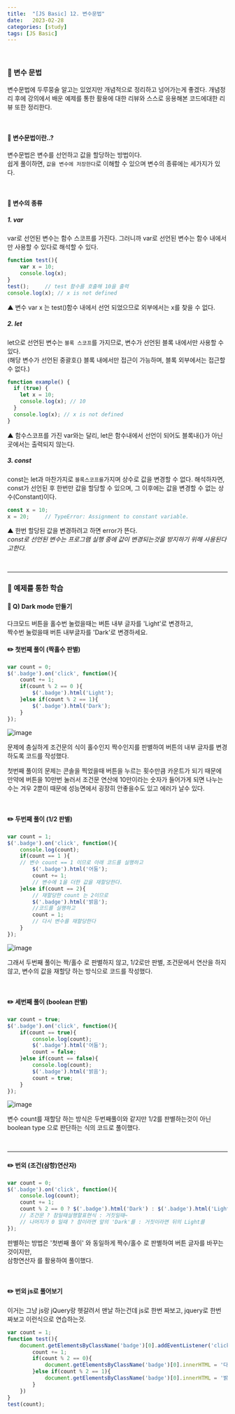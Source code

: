 ```yaml
---
title:  "[JS Basic] 12. 변수문법"
date:   2023-02-28
categories: [study]
tags: [JS Basic]
---
```

<br>

### 📑 변수 문법

변수문법에 두루뭉술 알고는 있었지만 개념적으로 정리하고 넘어가는게 좋겠다.
개념정리 후에 강의에서 배운 예제를 통한 활용에 대한 리뷰와 스스로 응용해본 코드에대한 리뷰 또한 정리한다.

<br>

#### 📌 변수문법이란..?

변수문법은 변수를 선언하고 값을 할당하는 방법이다.     
쉽게 풀이하면, `값을 변수에 저장한다`로 이해할 수 있으며 변수의 종류에는 세가지가 있다. 

<br>

#### 📌 변수의 종류

##### 1. var

var로 선언된 변수는 함수 스코프를 가진다.
그러니까 var로 선언된 변수는 함수 내에서만 사용할 수 있다로 해석할 수 있다.

```js
function test(){
    var x = 10; 
    console.log(x);
}
test();     // test 함수를 호출해 10을 출력
console.log(x); // x is not defined
```

▲ 변수 var x 는 test()함수 내에서 선언 되었으므로 외부에서는 x를 찾을 수 없다.

##### 2. let

let으로 선언된 변수는 `블록 스코프`를 가지므로, 변수가 선언된 블록 내에서만 사용할 수 있다.     
(해당 변수가 선언된 중괄호{} 블록 내에서만 접근이 가능하며, 블록 외부에서는 접근할 수 없다.)

```js
function example() {
  if (true) {
    let x = 10;
    console.log(x); // 10
  }
  console.log(x); // x is not defined
}
```
▲ 함수스코프를 가진 var와는 달리, let은 함수내에서 선언이 되어도 블록내{}가 아닌곳에서는 출력되지 않는다.

##### 3. const

const는 let과 마찬가지로 `블록스코프를`가지며 상수로 값을 변경할 수 없다.
해석하자면, const가 선언된 후 한번만 값을 할당할 수 있으며, 그 이후에는 값을 변경할 수 없는 상수(Constant)이다.

```js
const x = 10;
x = 20;     // TypeError: Assignment to constant variable.
```
▲ 한번 할당된 값을 변경하려고 하면 error가 뜬다.     
_const로 선언된 변수는 프로그램 실행 중에 값이 변경되는것을 방지하기 위해 사용된다고한다._

<br>

---

### 📑 예제를 통한 학습

#### 📌 Q) Dark mode 만들기

다크모드 버튼을 홀수번 눌렀을때는 버튼 내부 글자를 'Light'로 변경하고,    
짝수번 눌렀을때 버튼 내부글자를 'Dark'로 변경하세요.   

#### ✏️ 첫번째 풀이 (짝홀수 판별)

```js
var count = 0;
$('.badge').on('click', function(){
    count += 1;
    if(count % 2 == 0 ){
        $('.badge').html('Light');
    }else if(count % 2 == 1){
        $('.badge').html('Dark');
    }
});
```

![image](https://user-images.githubusercontent.com/115879536/221957912-af2c8b31-d03c-45f4-983f-621227a1aee7.png)



문제에 충실하게 조건문의 식이 홀수인지 짝수인지를 판별하여 버튼의 내부 글자를 변경하도록 코드를 작성했다.     

첫번째 풀이의 문제는 콘솔을 찍었을때 버튼을 누르는 횟수만큼 카운트가 되기 때문에 만약에 버튼을 10만번 눌러서 조건문 연산에 10만이라는 숫자가 들어가게 되면 나누는 수는 겨우 2뿐이 때문에 성능면에서 굉장히 안좋을수도 있고 에러가 날수 있다. 


<br>

#### ✏️ 두번째 풀이 (1/2 판별)
<!-- 1/2로 출력하기 -->

```js
var count = 1;            
$('.badge').on('click', function(){
    console.log(count);
    if(count == 1 ){    
    // 변수 count == 1 이므로 아래 코드를 실행하고 
        $('.badge').html('어둠');   
        count += 1;
        // 변수에 1을 더한 값을 재할당한다.
    }else if(count == 2){
        // 재할당한 count 는 2이므로
        $('.badge').html('밝음');
        //코드를 실행하고
        count = 1;
        // 다시 변수를 재할당한다
    }
});
```

![image](https://user-images.githubusercontent.com/115879536/221957460-23305bee-5056-4da0-a503-60bed07247a1.png)

그래서 두번째 풀이는 짝/홀수 로 판별하지 않고, 1/2로만 판별, 조건문에서 연산을 하지 않고, 변수의 값을 재할당 하는 방식으로 코드를 작성했다.


<br>

#### ✏️ 세번째 풀이 (boolean 판별)

```js
var count = true;
$('.badge').on('click', function(){
    if(count == true){
        console.log(count);
        $('.badge').html('어둠');
        count = false;
    }else if(count == false){
        console.log(count);
        $('.badge').html('밝음');
        count = true;
    }
});
```

![image](https://user-images.githubusercontent.com/115879536/221965634-bf467e0f-ec7d-4e6a-9109-1863ee4e38f0.png)

변수 count를 재할당 하는 방식은 두번째풀이와 같지만 1/2를 판별하는것이 아닌 boolean type 으로 판단하는 식의 코드로 풀이했다.

<br>

---

#### ✏️ 번외 (조건(삼항)연산자)

```js
var count = 0;
$('.badge').on('click', function(){
    console.log(count);
    count += 1;                
    count % 2 == 0 ? $('.badge').html('Dark') : $('.badge').html('Light');
    // 조건문 ? 참일때실행할표현식 : 거짓일때~
    // 나머지가 0 일때 ? 참이라면 앞의 'Dark'를 : 거짓이라면 뒤의 Light를
});
```

판별하는 방법은 '첫번째 풀이' 와 동일하게 짝수/홀수 로 판별하여 버튼 글자를 바꾸는것이지만,     
삼항연산자 를 활용하여 풀이했다.

<br>

#### ✏️ 번외 js로 풀어보기

이거는 그냥 js랑 jQuery랑 헷갈려서 맨날 하는건데
js로 한번 짜보고, jquery로 한번 짜보고 이런식으로 연습하는것.

```js
var count = 1;
function test(){
    document.getElementsByClassName('badge')[0].addEventListener('click', function(){
        count += 1;
        if(count % 2 == 0){
            document.getElementsByClassName('badge')[0].innerHTML = '다크';
        }else if(count % 2 == 1){
            document.getElementsByClassName('badge')[0].innerHTML = '밝음';
        }
    })
}
test(count);
```